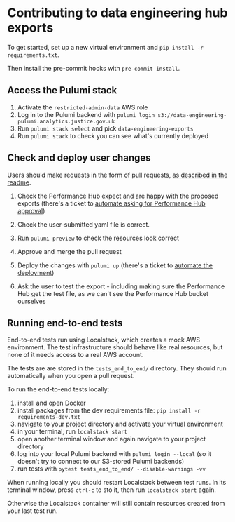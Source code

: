 # Contributing to data engineering hub exports

To get started, set up a new virtual environment and `pip install -r requirements.txt`.

Then install the pre-commit hooks with `pre-commit install`.

## Access the Pulumi stack

1. Activate the `restricted-admin-data` AWS role
2. Log in to the Pulumi backend with `pulumi login s3://data-engineering-pulumi.analytics.justice.gov.uk`
3. Run `pulumi stack select` and pick `data-engineering-exports`
4. Run `pulumi stack` to check you can see what's currently deployed

## Check and deploy user changes

Users should make requests in the form of pull requests, [as described in the readme](README.md).

1. Check the Performance Hub expect and are happy with the proposed exports (there's a ticket to [automate asking for Performance Hub approval](https://dsdmoj.atlassian.net/browse/PDE-1518))

2. Check the user-submitted yaml file is correct.

3. Run `pulumi preview` to check the resources look correct

4. Approve and merge the pull request

5. Deploy the changes with `pulumi up` (there's a ticket to [automate the deployment](https://dsdmoj.atlassian.net/browse/PDE-1441))

6. Ask the user to test the export - including making sure the Performance Hub get the test file, as we can't see the Performance Hub bucket ourselves

## Running end-to-end tests

End-to-end tests run using Localstack, which creates a mock AWS environment. The test infrastructure should behave like real resources, but none of it needs access to a real AWS account.

The tests are are stored in the `tests_end_to_end/` directory. They should run automatically when you open a pull request.

To run the end-to-end tests locally:

1. install and open Docker
2. install packages from the dev requirements file: `pip install -r requirements-dev.txt`
3. navigate to your project directory and activate your virtual environment
4. in your terminal, run `localstack start`
5. open another terminal window and again navigate to your project directory
6. log into your local Pulumi backend with `pulumi login --local` (so it doesn't try to connect to our S3-stored Pulumi backends)
7. run tests with `pytest tests_end_to_end/ --disable-warnings -vv`

When running locally you should restart Localstack between test runs. In its terminal window, press `ctrl-c` to sto it, then run `localstack start` again.

Otherwise the Localstack container will still contain resources created from your last test run.
